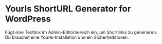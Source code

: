 # Yourls ShortURL Generator for WordPress

Fügt eine Textbox im Admin-Editorbereich ein, um Shortlinks zu generieren. Du brauchst eine Yourls-Installation und ein Sicherheitstoken.
